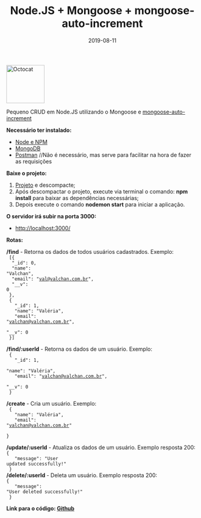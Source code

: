 ﻿---
date: 2019-08-11
title: "Node.JS + Mongoose + mongoose-auto-increment"
description: "Pequeno CRUD em Node.JS utilizando o Mongoose e mongoose-auto-increment."
category: "node"
image: '/assets/img/cover.png'
---

<p class="alinhar"><img src="../assets/images/octocat.gif" alt="Octocat" title="Octocat" width="100" height="100"></p>

Pequeno CRUD em Node.JS utilizando o Mongoose e <a href="https://www.npmjs.com/package/mongoose-auto-increment" target="_blank" rel="nofollow, noreferrer,noopener,external">mongoose-auto-increment</a>

**Necessário ter instalado:**
- <a href="https://nodejs.org/en/" target="_blank" rel="nofollow, noreferrer,noopener,external">Node e NPM</a>
- <a href="https://www.mongodb.com/download-center/community" target="_blank" rel="nofollow, noreferrer,noopener,external">MongoDB</a>
- <a href="https://www.getpostman.com/" target="_blank" rel="nofollow, noreferrer,noopener,external">Postman</a> //Não é necessário, mas serve para facilitar na hora de fazer as requisições

**Baixe o projeto:**
1. <a href="https://github.com/ValchanOficial/NodeMongo/archive/master.zip" target="_blank" rel="nofollow, noreferrer,noopener,external">Projeto</a> e descompacte;
2. Após descompactar o projeto, execute via terminal o comando: **npm install** para baixar as dependências necessárias;
3. Depois execute o comando **nodemon start** para iniciar a aplicação.

**O servidor irá subir na porta 3000:**
- <a href="http://localhost:3000/" target="_blank" rel="nofollow, noreferrer,noopener,external">http://localhost:3000/</a>

**Rotas:**

**/find** - Retorna os dados de todos usuários cadastrados. Exemplo:<br>
<code>
        [{<br>
            &thinsp;"_id": 0,<br>
            &thinsp;"name": "Valchan",<br>
            &thinsp;"email": "val@valchan.com.br",<br>
            &thinsp;"__v": 0<br>
        },<br>
        {<br>
            &thinsp; "_id": 1,<br>
            &thinsp; "name": "Valéria",<br>
            &thinsp; "email": "valchan@valchan.com.br",<br>
            &thinsp; "__v": 0<br>
        }]<br>
</code><br>
**/find/:userId** - Retorna os dados de um usuário. Exemplo:<br>
<code>
        {<br>
            &thinsp; "_id": 1,<br>
            &thinsp; "name": "Valéria",<br>
            &thinsp; "email": "valchan@valchan.com.br",<br>
            &thinsp; "__v": 0<br>
        }<br>
</code><br>
**/create** - Cria um usuário. Exemplo:<br>
<code>
        {<br>
            &thinsp; "name": "Valéria",<br>
            &thinsp; "email": "valchan@valchan.com.br"<br>
        }<br>
</code><br>
**/update/:userId** - Atualiza os dados de um usuário. Exemplo resposta 200:<br>
<code>{<br> &thinsp; "message": "User updated successfully!"<br> }</code><br>
**/delete/:userId** - Deleta um usuário. 
Exemplo resposta 200:<br>
<code>{<br> &thinsp; "message": "User deleted successfully!"<br> } </code><br>

**Link para o código: <a href="https://github.com/ValchanOficial/NodeMongo" target="_blank" rel="nofollow, noreferrer,noopener,external">Github</a>**